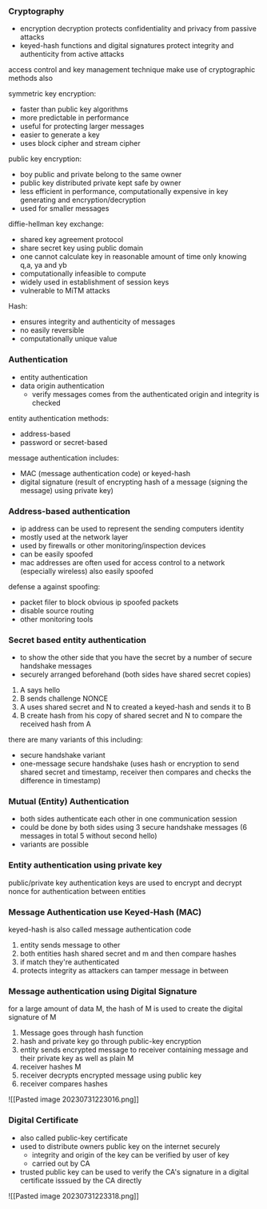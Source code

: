 

### Cryptography 

- encryption decryption protects confidentiality and privacy from passive attacks
- keyed-hash functions and digital signatures protect integrity and authenticity from active attacks

access control and key management technique make use of cryptographic methods also

symmetric key encryption:
- faster than public key algorithms
- more predictable in performance
- useful for protecting larger messages
- easier to generate a key
- uses block cipher and stream cipher

public key encryption:
- boy public and private belong to the same owner
- public key distributed private kept safe by owner
- less efficient in performance, computationally expensive in key generating and encryption/decryption
- used for smaller messages

diffie-hellman key exchange:
- shared key agreement protocol
- share secret key using public domain
- one cannot calculate key in reasonable amount of time only knowing q,a, ya and yb
- computationally infeasible to compute
- widely used in establishment of session keys
- vulnerable to MiTM attacks

Hash:
- ensures integrity and authenticity of messages
- no easily reversible
- computationally unique value

### Authentication

- entity authentication
- data origin authentication
	- verify messages comes from the authenticated origin and integrity is checked

entity authentication methods:
- address-based
- password or secret-based

message authentication includes:
- MAC (message authentication code) or keyed-hash
- digital signature (result of encrypting hash of a message (signing the message) using private key)

### Address-based authentication
- ip address can be used to represent the sending computers identity
- mostly used at the network layer
- used by firewalls or other monitoring/inspection devices
- can be easily spoofed
- mac addresses are often used for access control to a network (especially wireless) also easily spoofed

defense a against spoofing:
- packet filer to block obvious ip spoofed packets
- disable source routing
- other monitoring tools

### Secret based entity authentication
- to show the other side that you have the secret by a number of secure handshake messages
- securely arranged beforehand (both sides have shared secret copies)

1. A says hello
2. B sends challenge NONCE
3. A uses shared secret and N to created a keyed-hash and sends it to B
4. B create hash from his copy of shared secret and N to compare the received hash from A

there are many variants of this including:
- secure handshake variant
- one-message secure handshake (uses hash or encryption to send shared secret and timestamp, receiver then compares and checks the difference in timestamp)

### Mutual (Entity) Authentication

- both sides authenticate each other in one communication session
- could be done by both sides using 3 secure handshake messages (6 messages in total 5 without second hello)
- variants are possible

### Entity authentication using private key

public/private key authentication
keys are used to encrypt and decrypt nonce for authentication between entities

### Message Authentication use Keyed-Hash (MAC)

keyed-hash is also called message authentication code

1. entity sends message to other
2. both entities hash shared secret and m and then compare hashes
3. if match they're authenticated
4. protects integrity as attackers can tamper message in between

### Message authentication using Digital Signature

for a large amount of data M, the hash of M is used to create the digital signature of M

1. Message goes through hash function
2. hash and private key go through public-key encryption
3. entity sends encrypted message to receiver containing message and their private key as well as plain M
4. receiver hashes M
5. receiver decrypts encrypted message using public key
6. receiver compares hashes

![[Pasted image 20230731223016.png]]

### Digital Certificate

- also called public-key certificate
- used to distribute owners public key on the internet securely
	- integrity and origin of the key can be verified by user of key
	- carried out by CA
- trusted public key can be used to verify the CA's signature in a digital certificate isssued by the CA directly

![[Pasted image 20230731223318.png]]